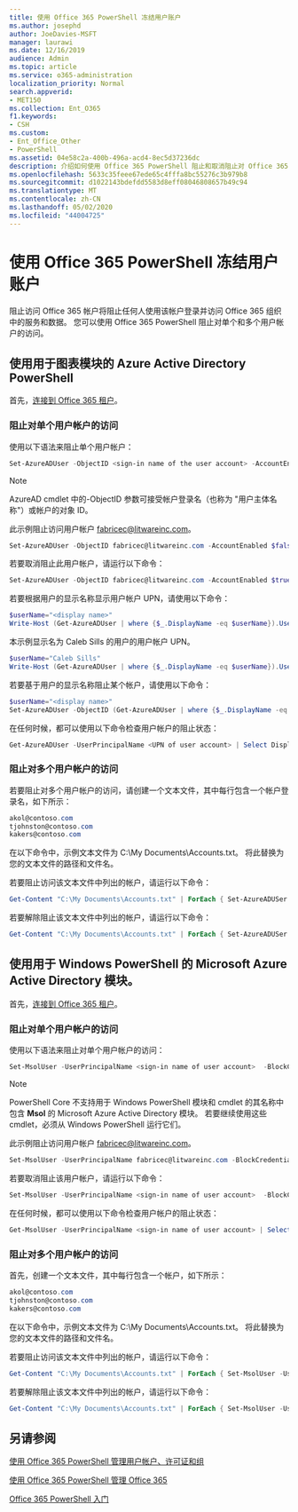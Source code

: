 ```yaml
---
title: 使用 Office 365 PowerShell 冻结用户账户
ms.author: josephd
author: JoeDavies-MSFT
manager: laurawi
ms.date: 12/16/2019
audience: Admin
ms.topic: article
ms.service: o365-administration
localization_priority: Normal
search.appverid:
- MET150
ms.collection: Ent_O365
f1.keywords:
- CSH
ms.custom:
- Ent_Office_Other
- PowerShell
ms.assetid: 04e58c2a-400b-496a-acd4-8ec5d37236dc
description: 介绍如何使用 Office 365 PowerShell 阻止和取消阻止对 Office 365 帐户的访问。
ms.openlocfilehash: 5633c35feee67ede65c4fffa8bc55276c3b979b8
ms.sourcegitcommit: d1022143bdefdd5583d8eff08046808657b49c94
ms.translationtype: MT
ms.contentlocale: zh-CN
ms.lasthandoff: 05/02/2020
ms.locfileid: "44004725"
---
```

# <a name="block-user-accounts-with-office-365-powershell"></a>使用 Office 365 PowerShell 冻结用户账户

阻止访问 Office 365 帐户将阻止任何人使用该帐户登录并访问 Office 365 组织中的服务和数据。 您可以使用 Office 365 PowerShell 阻止对单个和多个用户帐户的访问。

## <a name="use-the-azure-active-directory-powershell-for-graph-module"></a>使用用于图表模块的 Azure Active Directory PowerShell

首先，[连接到 Office 365 租户](connect-to-office-365-powershell.md#connect-with-the-azure-active-directory-powershell-for-graph-module)。
 
### <a name="block-access-to-individual-user-accounts"></a>阻止对单个用户帐户的访问

使用以下语法来阻止单个用户帐户：
  
```powershell
Set-AzureADUser -ObjectID <sign-in name of the user account> -AccountEnabled $false
```

> [!NOTE]
> AzureAD cmdlet 中的-ObjectID 参数可接受帐户登录名（也称为 "用户主体名称"）或帐户的对象 ID。 
  
此示例阻止访问用户帐户 fabricec@litwareinc.com。
  
```powershell
Set-AzureADUser -ObjectID fabricec@litwareinc.com -AccountEnabled $false
```

若要取消阻止此用户帐户，请运行以下命令：
  
```powershell
Set-AzureADUser -ObjectID fabricec@litwareinc.com -AccountEnabled $true
```

若要根据用户的显示名称显示用户帐户 UPN，请使用以下命令：
  
```powershell
$userName="<display name>"
Write-Host (Get-AzureADUser | where {$_.DisplayName -eq $userName}).UserPrincipalName

```

本示例显示名为 Caleb Sills 的用户的用户帐户 UPN。
  
```powershell
$userName="Caleb Sills"
Write-Host (Get-AzureADUser | where {$_.DisplayName -eq $userName}).UserPrincipalName
```

若要基于用户的显示名称阻止某个帐户，请使用以下命令：
  
```powershell
$userName="<display name>"
Set-AzureADUser -ObjectID (Get-AzureADUser | where {$_.DisplayName -eq $userName}).UserPrincipalName -AccountEnabled $false

```

在任何时候，都可以使用以下命令检查用户帐户的阻止状态：
  
```powershell
Get-AzureADUser -UserPrincipalName <UPN of user account> | Select DisplayName,AccountEnabled
```

### <a name="block-access-to-multiple-user-accounts"></a>阻止对多个用户帐户的访问

若要阻止对多个用户帐户的访问，请创建一个文本文件，其中每行包含一个帐户登录名，如下所示：
    
  ```powershell
akol@contoso.com
tjohnston@contoso.com
kakers@contoso.com
  ```

在以下命令中，示例文本文件为 C:\My Documents\Accounts.txt。 将此替换为您的文本文件的路径和文件名。
  
若要阻止访问该文本文件中列出的帐户，请运行以下命令：
    
```powershell
Get-Content "C:\My Documents\Accounts.txt" | ForEach { Set-AzureADUSer -ObjectID $_ -AccountEnabled $false }
```

若要解除阻止该文本文件中列出的帐户，请运行以下命令：
    
```powershell
Get-Content "C:\My Documents\Accounts.txt" | ForEach { Set-AzureADUSer -ObjectID $_ -AccountEnabled $true }
```

## <a name="use-the-microsoft-azure-active-directory-module-for-windows-powershell"></a>使用用于 Windows PowerShell 的 Microsoft Azure Active Directory 模块。

首先，[连接到 Office 365 租户](connect-to-office-365-powershell.md#connect-with-the-microsoft-azure-active-directory-module-for-windows-powershell)。
    
### <a name="block-access-to-individual-user-accounts"></a>阻止对单个用户帐户的访问

使用以下语法来阻止对单个用户帐户的访问：
  
```powershell
Set-MsolUser -UserPrincipalName <sign-in name of user account>  -BlockCredential $true
```

>[!Note]
>PowerShell Core 不支持用于 Windows PowerShell 模块和 cmdlet 的其名称中包含 **Msol** 的 Microsoft Azure Active Directory 模块。 若要继续使用这些 cmdlet，必须从 Windows PowerShell 运行它们。
>

此示例阻止访问用户帐户 fabricec@litwareinc.com。
  
```powershell
Set-MsolUser -UserPrincipalName fabricec@litwareinc.com -BlockCredential $true
```

若要取消阻止该用户帐户，请运行以下命令：
  
```powershell
Set-MsolUser -UserPrincipalName <sign-in name of user account>  -BlockCredential $false
```

在任何时候，都可以使用以下命令检查用户帐户的阻止状态：
  
```powershell
Get-MsolUser -UserPrincipalName <sign-in name of user account> | Select DisplayName,BlockCredential
```

### <a name="block-access-to-multiple-user-accounts"></a>阻止对多个用户帐户的访问

首先，创建一个文本文件，其中每行包含一个帐户，如下所示：
    
```powershell
akol@contoso.com
tjohnston@contoso.com
kakers@contoso.com
```

在以下命令中，示例文本文件为 C:\My Documents\Accounts.txt。 将此替换为您的文本文件的路径和文件名。
    
若要阻止访问该文本文件中列出的帐户，请运行以下命令：
    
  ```powershell
  Get-Content "C:\My Documents\Accounts.txt" | ForEach { Set-MsolUser -UserPrincipalName $_ -BlockCredential $true }
  ```
若要解除阻止该文本文件中列出的帐户，请运行以下命令：
    
  ```powershell
  Get-Content "C:\My Documents\Accounts.txt" | ForEach { Set-MsolUser -UserPrincipalName $_ -BlockCredential $false }
  ```

## <a name="see-also"></a>另请参阅

[使用 Office 365 PowerShell 管理用户帐户、许可证和组](manage-user-accounts-and-licenses-with-office-365-powershell.md)
  
[使用 Office 365 PowerShell 管理 Office 365](manage-office-365-with-office-365-powershell.md)
  
[Office 365 PowerShell 入门](getting-started-with-office-365-powershell.md)
